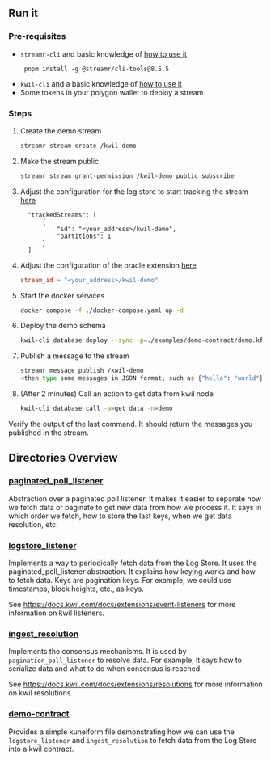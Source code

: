 ## Run it

### Pre-requisites
- `streamr-cli` and basic knowledge of [how to use it](https://docs.streamr.network/usage/cli-tool).
  ```shell
   pnpm install -g @streamr/cli-tools@8.5.5
   ```
- `kwil-cli` and a basic knowledge of [how to use it](https://docs.kwil.com/docs/kwil-cli/installation)
- Some tokens in your polygon wallet to deploy a stream

### Steps
1. Create the demo stream
    ```bash
   streamr stream create /kwil-demo
    ```
   
2. Make the stream public
    ```bash
   streamr stream grant-permission /kwil-demo public subscribe
    ```
   
3. Adjust the configuration for the log store to start tracking the stream [here](./examples/logstore-node-config.json)
   ```
     "trackedStreams": [
         {
             "id": "<your_address>/kwil-demo",
             "partitions": 1
         }
     ]
   ```

4. Adjust the configuration of the oracle extension [here](./examples/single-node/config.toml)
   ```toml
   stream_id = "<your_address>/kwil-demo"
   ```
   
5. Start the docker services
   ```bash
   docker compose -f ./docker-compose.yaml up -d
   ```
   
6. Deploy the demo schema
   ```bash
   kwil-cli database deploy --sync -p=./examples/demo-contract/demo.kf --name=demo --sync
    ```
   
7. Publish a message to the stream
    ```bash
   streamr message publish /kwil-demo
   <then type some messages in JSON format, such as {"hello": "world"}>
    ```
   
8. (After 2 minutes) Call an action to get data from kwil node
    ```bash
    kwil-cli database call -a=get_data -n=demo
   ```

Verify the output of the last command. It should return the messages you published in the stream.

## Directories Overview

### [paginated_poll_listener](./internal/paginated_poll_listener)

Abstraction over a paginated poll listener. It makes it easier to separate how we fetch data or paginate to get new data from how we process it.
It says in which order we fetch, how to store the last keys, when we get data resolution, etc.

### [logstore_listener](internal/extensions/listeners/logstore_listener)

Implements a way to periodically fetch data from the Log Store. It uses the paginated_poll_listener abstraction. It explains how keying works and how to fetch data. Keys are pagination keys. For example, we could use timestamps, block heights, etc., as keys.

See https://docs.kwil.com/docs/extensions/event-listeners for more information on kwil listeners.

### [ingest_resolution](internal/extensions/resolutions/ingest_resolution)

Implements the consensus mechanisms. It is used by `pagination_poll_listener` to resolve data. For example, it says how to serialize data and what to do when consensus is reached.

See https://docs.kwil.com/docs/extensions/resolutions for more information on kwil resolutions.

### [demo-contract](./examples/demo-contract)

Provides a simple kuneiform file demonstrating how we can use the `logstore_listener` and `ingest_resolution` to fetch data from the Log Store into a kwil contract.
